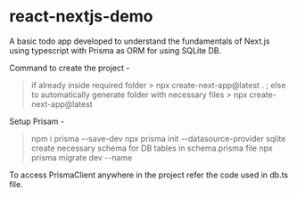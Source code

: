 # react-nextjs-demo

A basic todo app developed to understand the fundamentals of Next.js using typescript with Prisma as ORM for using SQLite DB.

Command to create the project - 
  > if already inside required folder > npx create-next-app@latest . ;
  > else to automatically generate folder with necessary files > npx create-next-app@latest <project-name>
  
Setup Prisam - 
  > npm i prisma --save-dev
  > npx prisma init --datasource-provider sqlite
  > create necessary schema for DB tables in  schema.prisma file
  > npx prisma migrate dev --name <db-name>

To access PrismaClient anywhere in the project refer the code used in db.ts file.
